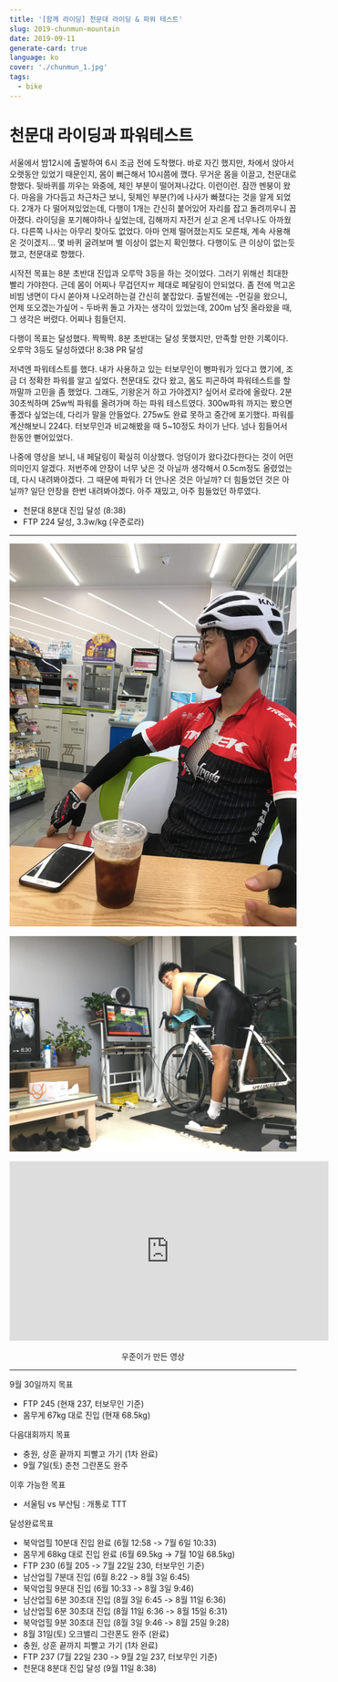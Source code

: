 ```yaml
---
title: '[함께 라이딩] 천문대 라이딩 & 파워 테스트'
slug: 2019-chunmun-mountain
date: 2019-09-11
generate-card: true
language: ko
cover: './chunmun_1.jpg'
tags:
  - bike
---
```


# 천문대 라이딩과 파워테스트

서울에서 밤12시에 출발하여 6시 조금 전에 도착했다. 바로 자긴 했지만, 차에서 앉아서 오랫동안 있었기 때문인지, 몸이 뻐근해서 10시쯤에 깼다. 무거운 몸을 이끌고, 천문대로 향했다. 뒷바퀴를 끼우는 와중에, 체인 부분이 떨어져나갔다. 이런이런. 잠깐 멘붕이 왔다. 마음을 가다듬고 차근차근 보니, 뒷체인 부분(?)에 나사가 빠졌다는 것을 알게 되었다. 2개가 다 떨어져있었는데, 다행이 1개는 간신히 붙어있어 자리를 잡고 돌려끼우니 꼽아졌다. 라이딩을 포기해야하나 싶었는데, 김해까지 자전거 싣고 온게 너무나도 아까웠다. 다른쪽 나사는 아무리 찾아도 없었다. 아마 언제 떨어졌는지도 모른채, 계속 사용해온 것이겠지... 몇 바퀴 굴려보며 별 이상이 없는지 확인했다. 다행이도 큰 이상이 없는듯했고, 천문대로 향했다.

시작전 목표는 8분 초반대 진입과 오루막 3등을 하는 것이었다. 그러기 위해선 최대한 빨리 가야한다. 근데 몸이 어찌나 무겁던지ㅠ 제대로 페달링이 안되었다. 좀 전에 먹고온 비빔 냉면이 다시 쏟아져 나오려하는걸 간신히 붙잡았다. 출발전에는 -먼길을 왔으니, 언제 또오겠는가싶어 - 두바퀴 돌고 가자는 생각이 있었는데, 200m 남짓 올라왔을 때, 그 생각은 버렸다. 어찌나 힘들던지.

다행이 목표는 달성했다. 짝짝짝. 8분 초반대는 달성 못했지만, 만족할 만한 기록이다. 오루막 3등도 달성하였다! 8:38 PR 달성

저녁엔 파워테스트를 했다. 내가 사용하고 있는 터보무인이 뻥파워가 있다고 했기에, 조금 더 정확한 파워를 알고 싶었다. 천문대도 갔다 왔고, 몸도 피곤하여 파워테스트를 할까말까 고민을 좀 했었다. 그래도, 기왕온거 하고 가야겠지? 싶어서 로라에 올랐다. 2분30초씩하며 25w씩 파워를 올려가며 하는 파워 테스트였다. 300w파워 까지는 봤으면 좋겠다 싶었는데, 다리가 말을 안들었다. 275w도 완료 못하고 중간에 포기했다. 파워를 계산해보니 224다. 터보무인과 비교해봤을 때 5~10정도 차이가 난다. 넘나 힘들어서 한동안 뻗어있었다.

나중에 영상을 보니, 내 페달링이 확실히 이상했다. 엉덩이가 왔다갔다한다는 것이 어떤 의미인지 알겠다. 저번주에 안장이 너무 낮은 것 아닐까 생각해서 0.5cm정도 올렸었는데, 다시 내려봐야겠다. 그 때문에 파워가 더 안나온 것은 아닐까? 더 힘들었던 것은 아닐까? 일단 안장을 한번 내려봐야겠다. 아주 재밌고, 아주 힘들었던 하루였다.

- 천문대 8분대 진입 달성 (8:38)
- FTP 224 달성, 3.3w/kg (우준로라)

---

![천문대 라이딩 후, 상훈](./chunmun_1.jpg)

![파워 테스트 후, 상훈](./chunmun_2.jpg)

<iframe width="560" height="315" src="https://www.youtube.com/embed/AyKop_2ypCM" frameborder="0" allow="accelerometer; autoplay; encrypted-media; gyroscope; picture-in-picture" allowfullscreen></iframe>

<p style="text-align:center;">우준이가 만든 영상</p>

---

9월 30일까지 목표

- FTP 245 (현재 237, 터보무인 기준)
- 몸무게 67kg 대로 진입 (현재 68.5kg)

다음대회까지 목표

- 충원, 상훈 끝까지 피빨고 가기 (1차 완료)
- 9월 7일(토) 춘천 그란폰도 완주

이후 가능한 목표

- 서울팀 vs 부산팀 : 개통로 TTT

달성완료목표

- 북악업힐 10분대 진입 완료 (6월 12:58 -> 7월 6일 10:33)
- 몸무게 68kg 대로 진입 완료 (6월 69.5kg -> 7월 10일 68.5kg)
- FTP 230 (6월 205 -> 7월 22일 230, 터보무인 기준)
- 남산업힐 7분대 진입 (6월 8:22 -> 8월 3일 6:45)
- 북악업힐 9분대 진입 (6월 10:33 -> 8월 3일 9:46)
- 남산업힐 6분 30초대 진입 (8월 3일 6:45 -> 8월 11일 6:36)
- 남산업힐 6분 30초대 진입 (8월 11일 6:36 -> 8월 15일 6:31)
- 북악업힐 9분 30초대 진입 (8월 3일 9:46 -> 8월 25일 9:28)
- 8월 31일(토) 오크밸리 그란폰도 완주 (완료)
- 충원, 상훈 끝까지 피빨고 가기 (1차 완료)
- FTP 237 (7월 22일 230 -> 9월 2일 237, 터보무인 기준)
- 천문대 8분대 진입 달성 (9월 11일 8:38)
